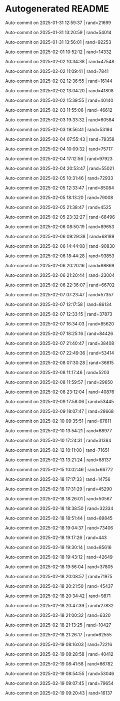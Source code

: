 # Autogenerated README

Auto-commit on 2025-01-31 12:59:37 | rand=21699

Auto-commit on 2025-01-31 13:20:59 | rand=54014

Auto-commit on 2025-01-31 13:56:01 | rand=92253

Auto-commit on 2025-02-01 10:52:12 | rand=14332

Auto-commit on 2025-02-02 10:34:38 | rand=47548

Auto-commit on 2025-02-02 11:09:41 | rand=7841

Auto-commit on 2025-02-02 12:36:55 | rand=16144

Auto-commit on 2025-02-02 13:04:20 | rand=41808

Auto-commit on 2025-02-02 15:39:55 | rand=40140

Auto-commit on 2025-02-03 11:55:06 | rand=46612

Auto-commit on 2025-02-03 19:33:32 | rand=60584

Auto-commit on 2025-02-03 19:56:41 | rand=53194

Auto-commit on 2025-02-04 07:55:43 | rand=79358

Auto-commit on 2025-02-04 10:09:32 | rand=75717

Auto-commit on 2025-02-04 17:12:56 | rand=97923

Auto-commit on 2025-02-04 20:53:47 | rand=55021

Auto-commit on 2025-02-05 10:31:46 | rand=72933

Auto-commit on 2025-02-05 12:33:47 | rand=85084

Auto-commit on 2025-02-05 18:13:20 | rand=79008

Auto-commit on 2025-02-05 21:38:47 | rand=4525

Auto-commit on 2025-02-05 23:32:27 | rand=68496

Auto-commit on 2025-02-06 08:50:19 | rand=89653

Auto-commit on 2025-02-06 09:29:38 | rand=68189

Auto-commit on 2025-02-06 14:44:08 | rand=90830

Auto-commit on 2025-02-06 18:44:28 | rand=93853

Auto-commit on 2025-02-06 20:20:16 | rand=98869

Auto-commit on 2025-02-06 21:20:44 | rand=23004

Auto-commit on 2025-02-06 22:36:07 | rand=66702

Auto-commit on 2025-02-07 07:23:47 | rand=57357

Auto-commit on 2025-02-07 12:17:58 | rand=86134

Auto-commit on 2025-02-07 12:33:15 | rand=37873

Auto-commit on 2025-02-07 16:34:03 | rand=85620

Auto-commit on 2025-02-07 18:25:16 | rand=84426

Auto-commit on 2025-02-07 21:40:47 | rand=38408

Auto-commit on 2025-02-07 22:49:36 | rand=53414

Auto-commit on 2025-02-08 07:30:28 | rand=36615

Auto-commit on 2025-02-08 11:17:46 | rand=5203

Auto-commit on 2025-02-08 11:59:57 | rand=29650

Auto-commit on 2025-02-08 23:12:04 | rand=40876

Auto-commit on 2025-02-09 17:58:06 | rand=53445

Auto-commit on 2025-02-09 18:07:47 | rand=28668

Auto-commit on 2025-02-10 09:35:51 | rand=67611

Auto-commit on 2025-02-10 13:54:21 | rand=68977

Auto-commit on 2025-02-10 17:24:31 | rand=31384

Auto-commit on 2025-02-12 10:11:00 | rand=71651

Auto-commit on 2025-02-13 13:21:24 | rand=88137

Auto-commit on 2025-02-15 10:02:46 | rand=66772

Auto-commit on 2025-02-18 17:17:33 | rand=14756

Auto-commit on 2025-02-18 17:31:29 | rand=45290

Auto-commit on 2025-02-18 18:26:01 | rand=50567

Auto-commit on 2025-02-18 18:38:50 | rand=32334

Auto-commit on 2025-02-18 18:51:44 | rand=89845

Auto-commit on 2025-02-18 19:04:37 | rand=73406

Auto-commit on 2025-02-18 19:17:26 | rand=443

Auto-commit on 2025-02-18 19:30:14 | rand=85616

Auto-commit on 2025-02-18 19:43:12 | rand=42649

Auto-commit on 2025-02-18 19:56:04 | rand=37805

Auto-commit on 2025-02-18 20:08:57 | rand=71975

Auto-commit on 2025-02-18 20:21:50 | rand=45437

Auto-commit on 2025-02-18 20:34:42 | rand=9871

Auto-commit on 2025-02-18 20:47:39 | rand=27832

Auto-commit on 2025-02-18 21:00:32 | rand=6320

Auto-commit on 2025-02-18 21:13:25 | rand=10427

Auto-commit on 2025-02-18 21:26:17 | rand=62555

Auto-commit on 2025-02-19 08:16:03 | rand=72216

Auto-commit on 2025-02-19 08:28:58 | rand=40412

Auto-commit on 2025-02-19 08:41:58 | rand=66782

Auto-commit on 2025-02-19 08:54:55 | rand=53046

Auto-commit on 2025-02-19 09:07:45 | rand=79654

Auto-commit on 2025-02-19 09:20:43 | rand=16137
